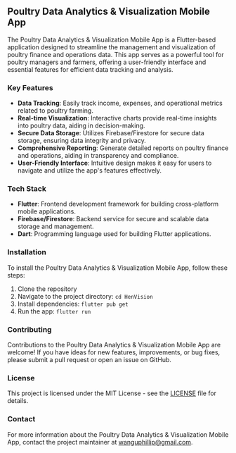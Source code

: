 ## Poultry Data Analytics & Visualization Mobile App

The Poultry Data Analytics & Visualization Mobile App is a Flutter-based application designed to streamline the management and visualization of poultry finance and operations data. This app serves as a powerful tool for poultry managers and farmers, offering a user-friendly interface and essential features for efficient data tracking and analysis.

### Key Features

- **Data Tracking**: Easily track income, expenses, and operational metrics related to poultry farming.
- **Real-time Visualization**: Interactive charts provide real-time insights into poultry data, aiding in decision-making.
- **Secure Data Storage**: Utilizes Firebase/Firestore for secure data storage, ensuring data integrity and privacy.
- **Comprehensive Reporting**: Generate detailed reports on poultry finance and operations, aiding in transparency and compliance.
- **User-Friendly Interface**: Intuitive design makes it easy for users to navigate and utilize the app's features effectively.

### Tech Stack

- **Flutter**: Frontend development framework for building cross-platform mobile applications.
- **Firebase/Firestore**: Backend service for secure and scalable data storage and management.
- **Dart**: Programming language used for building Flutter applications.

### Installation

To install the Poultry Data Analytics & Visualization Mobile App, follow these steps:

1. Clone the repository
2. Navigate to the project directory: `cd HenVision`
3. Install dependencies: `flutter pub get`
4. Run the app: `flutter run`

### Contributing

Contributions to the Poultry Data Analytics & Visualization Mobile App are welcome! If you have ideas for new features, improvements, or bug fixes, please submit a pull request or open an issue on GitHub.

### License

This project is licensed under the MIT License - see the [LICENSE](LICENSE) file for details.

### Contact

For more information about the Poultry Data Analytics & Visualization Mobile App, contact the project maintainer at [wanguphillip@gmail.com](mailto:wanguphillip@gmail.com).
